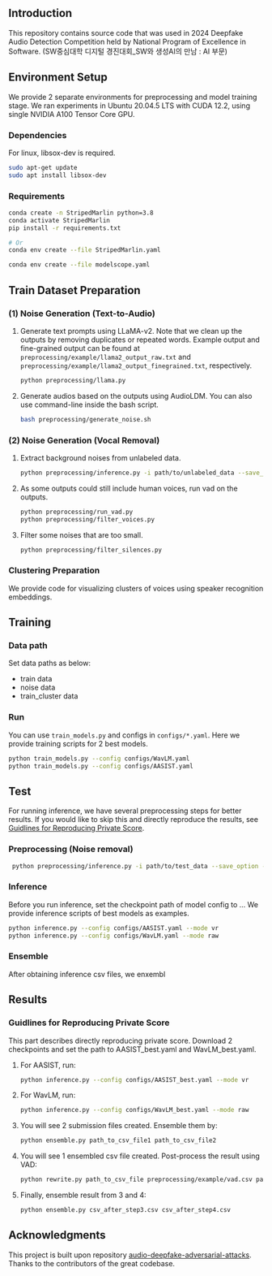 ## Introduction

This repository contains source code that was used in 2024 Deepfake Audio Detection Competition held by National Program of Excellence in Software. (SW중심대학 디지털 경진대회_SW와 생성AI의 만남 : AI 부문)

## Environment Setup

We provide 2 separate environments for preprocessing and model training stage. We ran experiments in Ubuntu 20.04.5 LTS with CUDA 12.2, using single NVIDIA A100 Tensor Core GPU.

### Dependencies
For linux, libsox-dev is required.
```bash
sudo apt-get update
sudo apt install libsox-dev
```

### Requirements
```bash
conda create -n StripedMarlin python=3.8
conda activate StripedMarlin
pip install -r requirements.txt

# Or
conda env create --file StripedMarlin.yaml
```

```bash
conda env create --file modelscope.yaml
```


## Train Dataset Preparation


### (1) Noise Generation (Text-to-Audio)
1. Generate text prompts using LLaMA-v2. Note that we clean up the outputs by removing duplicates or repeated words. Example output and fine-grained output can be found at `preprocessing/example/llama2_output_raw.txt` and `preprocessing/example/llama2_output_finegrained.txt`, respectively.
   ```bash
   python preprocessing/llama.py
   ```
2. Generate audios based on the outputs using AudioLDM. You can also use command-line inside the bash script.
   ```bash
   bash preprocessing/generate_noise.sh
   ```

### (2) Noise Generation (Vocal Removal)
1. Extract background noises from unlabeled data.
   ```bash
   python preprocessing/inference.py -i path/to/unlabeled_data --save_option --noise-only
   ```

2. As some outputs could still include human voices, run vad on the outputs.
   ```bash
   python preprocessing/run_vad.py 
   python preprocessing/filter_voices.py
   ```
3. Filter some noises that are too small.
   ```bash
   python preprocessing/filter_silences.py
   ```

### Clustering Preparation
We provide code for visualizing clusters of voices using speaker recognition embeddings.

## Training

### Data path
Set data paths as below:
- train data
- noise data
- train_cluster data

### Run
You can use `train_models.py` and configs in `configs/*.yaml`. Here we provide training scripts for 2 best models.

```bash
python train_models.py --config configs/WavLM.yaml
python train_models.py --config configs/AASIST.yaml
```

## Test

For running inference, we have several preprocessing steps for better results. If you would like to skip this and directly reproduce the results, see [Guidlines for Reproducing Private Score](###guidelines-for-reproducing-private-score).

### Preprocessing (Noise removal)
   ```bash
    python preprocessing/inference.py -i path/to/test_data --save_option --vocal-only
   ```

### Inference
Before you run inference, set the checkpoint path of model config to ... We provide inference scripts of best models as examples.

```bash
python inference.py --config configs/AASIST.yaml --mode vr
python inference.py --config configs/WavLM.yaml --mode raw
```
### Ensemble
After obtaining inference csv files, we enxembl  

## Results

### Guidlines for Reproducing Private Score
This part describes directly reproducing private score.
Download 2 checkpoints and set the path to AASIST_best.yaml and WavLM_best.yaml.

1. For AASIST, run:
   ```bash
   python inference.py --config configs/AASIST_best.yaml --mode vr
   ```
2. For WavLM, run:
   ```bash
   python inference.py --config configs/WavLM_best.yaml --mode raw
   ```
3. You will see 2 submission files created. Ensemble them by:
   ```bash
   python ensemble.py path_to_csv_file1 path_to_csv_file2
   ```
4. You will see 1 ensembled csv file created. Post-process the result using VAD:
   ```bash
   python rewrite.py path_to_csv_file preprocessing/example/vad.csv path_to_output_file.csv
   ```
5. Finally, ensemble result from 3 and 4:
   ```bash
   python ensemble.py csv_after_step3.csv csv_after_step4.csv
   ```


## Acknowledgments

This project is built upon repository [audio-deepfake-adversarial-attacks](https://github.com/piotrkawa/audio-deepfake-adversarial-attacks). Thanks to the contributors of the great codebase.